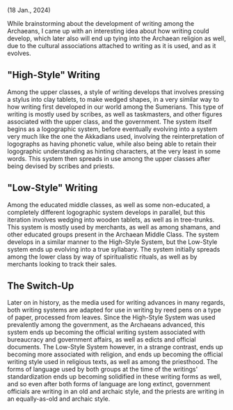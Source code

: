 (18 Jan., 2024)

While brainstorming about the development of writing among the Archaeans, I came up with an interesting idea about how writing could develop, which later also will end up tying into the Archaean religion as well, due to the cultural associations attached to writing as it is used, and as it evolves. 
## "High-Style" Writing
Among the upper classes, a style of writing develops that involves pressing a stylus into clay tablets, to make wedged shapes, in a very similar way to how writing first developed in our world among the Sumerians. This type of writing is mostly used by scribes, as well as taskmasters, and other figures associated with the upper class, and the government. The system itself begins as a logographic system, before eventually evolving into a system very much like the one the Akkadians used, involving the reinterpretation of logographs as having phonetic value, while also being able to retain their logographic understanding as hinting characters, at the very least in some words. This system then spreads in use among the upper classes after being devised by scribes and priests.
## "Low-Style" Writing
Among the educated middle classes, as well as some non-educated, a completely different logographic system develops in parallel, but this iteration involves wedging into wooden tablets, as well as in tree-trunks. This system is mostly used by merchants, as well as among shamans, and other educated groups present in the Archaean Middle Class. The system develops in a similar manner to the High-Style System, but the Low-Style system ends up evolving into a true syllabary. The system initially spreads among the lower class by way of spiritualistic rituals, as well as by merchants looking to track their sales.
## The Switch-Up
Later on in history, as the media used for writing advances in many regards, both writing systems are adapted for use in writing by reed pens on a type of paper, processed from leaves. Since the High-Style System was used prevalently among the government, as the Archaeans advanced, this system ends up becoming the official writing system associated with bureaucracy and government affairs, as well as edicts and official documents. The Low-Style System however, in a strange contrast, ends up becoming more associated with religion, and ends up becoming the official writing style used in religious texts, as well as among the priesthood. The forms of language used by both groups at the time of the writings' standardization ends up becoming solidified in these writing forms as well, and so even after both forms of language are long extinct, government officials are writing in an old and archaic style, and the priests are writing in an equally-as-old and archaic style. 